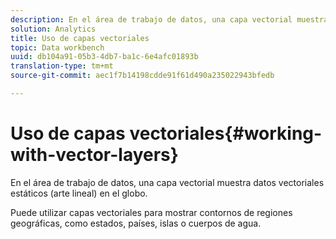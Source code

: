 ```yaml
---
description: En el área de trabajo de datos, una capa vectorial muestra datos vectoriales estáticos (arte lineal) en el globo.
solution: Analytics
title: Uso de capas vectoriales
topic: Data workbench
uuid: db104a91-05b3-4db7-ba1c-6e4afc01893b
translation-type: tm+mt
source-git-commit: aec1f7b14198cdde91f61d490a235022943bfedb

---
```



# Uso de capas vectoriales{#working-with-vector-layers}

En el área de trabajo de datos, una capa vectorial muestra datos vectoriales estáticos (arte lineal) en el globo.

Puede utilizar capas vectoriales para mostrar contornos de regiones geográficas, como estados, países, islas o cuerpos de agua.
